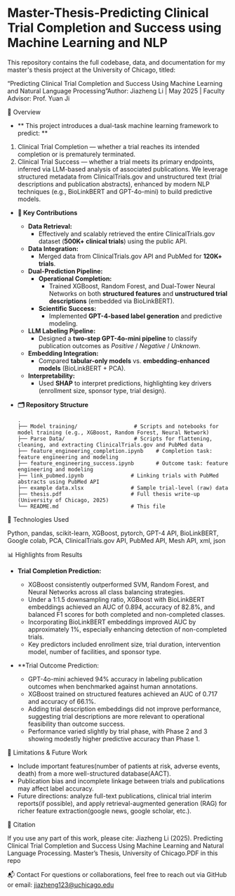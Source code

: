 # Master-Thesis-Predicting Clinical Trial Completion and Success using Machine Learning and NLP

This repository contains the full codebase, data, and documentation for my master's thesis project at the University of Chicago, titled:

“Predicting Clinical Trial Completion and Success Using Machine Learning and Natural Language Processing”Author: Jiazheng Li | May 2025 | Faculty Advisor: Prof. Yuan Ji

📘 Overview

- ** This project introduces a dual-task machine learning framework to predict: **
1. Clinical Trial Completion — whether a trial reaches its intended completion or is prematurely terminated.
2. Clinical Trial Success — whether a trial meets its primary endpoints, inferred via LLM-based analysis of associated publications.
We leverage structured metadata from ClinicalTrials.gov and unstructured text (trial descriptions and publication abstracts), enhanced by modern NLP techniques (e.g., BioLinkBERT and GPT-4o-mini) to build predictive models.

- **🧠 Key Contributions**  
  - **Data Retrieval:**  
    - Effectively and scalably retrieved the entire ClinicalTrials.gov dataset (**500K+ clinical trials**) using the public API.  
  - **Data Integration:**  
    - Merged data from ClinicalTrials.gov API and PubMed for **120K+ trials**.  
  - **Dual-Prediction Pipeline:**  
    - **Operational Completion:**  
      - Trained XGBoost, Random Forest, and Dual-Tower Neural Networks on both **structured features** and **unstructured trial descriptions** (embedded via BioLinkBERT).  
    - **Scientific Success:**  
      - Implemented **GPT-4-based label generation** and predictive modeling.  
  - **LLM Labeling Pipeline:**  
    - Designed a **two-step GPT-4o-mini pipeline** to classify publication outcomes as *Positive* / *Negative* / *Unknown*.  
  - **Embedding Integration:**  
    - Compared **tabular-only models** vs. **embedding-enhanced models** (BioLinkBERT + PCA).  
  - **Interpretability:**  
    - Used **SHAP** to interpret predictions, highlighting key drivers (enrollment size, sponsor type, trial design).  

- **🗂️ Repository Structure**  
  ```
  .
  ├── Model training/                  # Scripts and notebooks for model training (e.g., XGBoost, Random Forest, Neural Network)
  ├── Parse Data/                      # Scripts for flattening, cleaning, and extracting ClinicalTrials.gov and PubMed data
  ├── feature_engineering_completion.ipynb    # Completion task: feature engineering and modeling
  ├── feature_engineering_success.ipynb       # Outcome task: feature engineering and modeling
  ├── link_pubmed.ipynb               # Linking trials with PubMed abstracts using PubMed API
  ├── example data.xlsx               # Sample trial-level (raw) data
  ├── thesis.pdf                      # Full thesis write-up (University of Chicago, 2025)
  └── README.md                       # This file
  ```
🔧 Technologies Used

Python, pandas, scikit-learn, XGBoost, pytorch, GPT-4 API, BioLinkBERT, Google colab, PCA, 
ClinicalTrials.gov API, PubMed API, Mesh API, xml, json

📊 Highlights from Results
- **Trial Completion Prediction:**
  - XGBoost consistently outperformed SVM, Random Forest, and Neural Networks across all class balancing strategies.
  - Under a 1:1.5 downsampling ratio, XGBoost with BioLinkBERT embeddings achieved an AUC of 0.894, accuracy of 82.8%, and balanced F1 scores for both completed and non-completed classes.
  - Incorporating BioLinkBERT embeddings improved AUC by approximately 1%, especially enhancing detection of non-completed trials.
  - Key predictors included enrollment size, trial duration, intervention model, number of facilities, and sponsor type.
    
- **Trial Outcome Prediction:
  - GPT-4o-mini achieved 94% accuracy in labeling publication outcomes when benchmarked against human annotations.
  - XGBoost trained on structured features achieved an AUC of 0.717 and accuracy of 66.1%.
  - Adding trial description embeddings did not improve performance, suggesting trial descriptions are more relevant to operational feasibility than outcome success.
  - Performance varied slightly by trial phase, with Phase 2 and 3 showing modestly higher predictive accuracy than Phase 1.
    
📌 Limitations & Future Work
- Include important features(number of patients at risk, adverse events, death) from a more well-structured database(AACT).
- Publication bias and incomplete linkage between trials and publications may affect label accuracy.
- Future directions: analyze full-text publications, clinical trial interim reports(if possible), and apply retrieval-augmented generation (RAG) for richer feature extraction(google news, google scholar, etc.).

📌 Citation

If you use any part of this work, please cite:
Jiazheng Li (2025). Predicting Clinical Trial Completion and Success Using Machine Learning and Natural Language Processing. Master’s Thesis, University of Chicago.PDF in this repo

📬 Contact
For questions or collaborations, feel free to reach out via GitHub or email: jiazheng123@uchicago.edu


